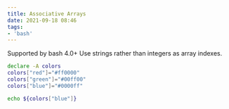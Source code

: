 ```yaml
---
title: Associative Arrays
date: 2021-09-18 08:46
tags:
- 'bash'
---
```


Supported by bash 4.0+ Use strings rather than integers as array indexes.

```bash
declare -A colors
colors["red"]="#ff0000"
colors["green"]="#00ff00"
colors["blue"]="#0000ff"

echo ${colors["blue"]}
```

